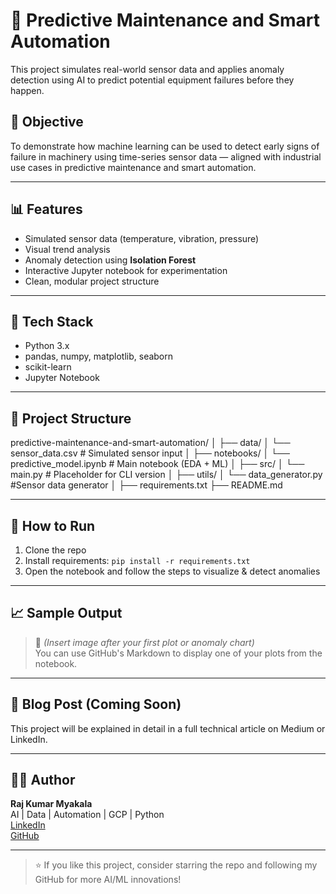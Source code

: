 # 🔧 Predictive Maintenance and Smart Automation

This project simulates real-world sensor data and applies anomaly detection using AI to predict potential equipment failures before they happen.

## 🚀 Objective
To demonstrate how machine learning can be used to detect early signs of failure in machinery using time-series sensor data — aligned with industrial use cases in predictive maintenance and smart automation.

---

## 📊 Features
- Simulated sensor data (temperature, vibration, pressure)
- Visual trend analysis
- Anomaly detection using **Isolation Forest**
- Interactive Jupyter notebook for experimentation
- Clean, modular project structure

---

## 🧠 Tech Stack
- Python 3.x
- pandas, numpy, matplotlib, seaborn
- scikit-learn
- Jupyter Notebook

---

## 📁 Project Structure
predictive-maintenance-and-smart-automation/
│ ├── data/
│ └── sensor_data.csv # Simulated sensor input 
│ ├── notebooks/ 
│ └── predictive_model.ipynb # Main notebook (EDA + ML) 
│ ├── src/ 
│ └── main.py # Placeholder for CLI version 
│ ├── utils/ 
│ └── data_generator.py  #Sensor data generator 
│ ├── requirements.txt 
├── README.md

---

## 📌 How to Run
1. Clone the repo  
2. Install requirements: `pip install -r requirements.txt`  
3. Open the notebook and follow the steps to visualize & detect anomalies

---

## 📈 Sample Output

> 📌 *(Insert image after your first plot or anomaly chart)*  
You can use GitHub's Markdown to display one of your plots from the notebook.

---

## 📝 Blog Post (Coming Soon)
This project will be explained in detail in a full technical article on Medium or LinkedIn.

---

## 👨‍💻 Author
**Raj Kumar Myakala**  
AI | Data | Automation | GCP | Python  
[LinkedIn ](https://www.linkedin.com/in/raj-kumar-myakala-927860264/)  
[GitHub ](https://github.com/rajkumar160798)

---

> ⭐ If you like this project, consider starring the repo and following my GitHub for more AI/ML innovations!
